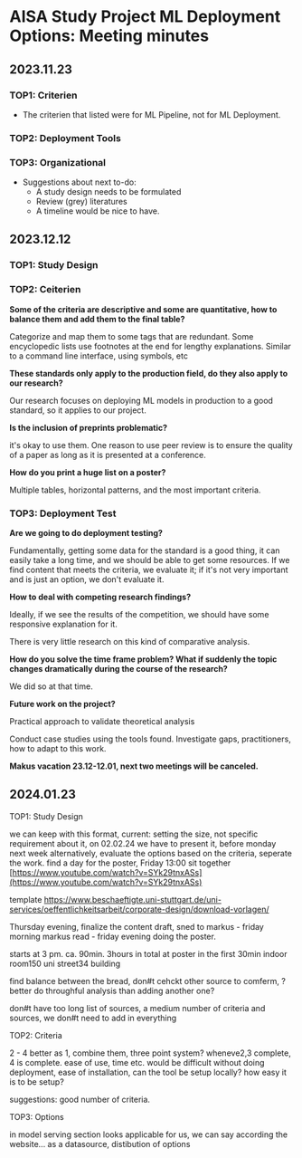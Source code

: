 # AISA Study Project ML Deployment Options: Meeting minutes

## 2023.11.23

### TOP1: Criterien

* The criterien that listed were for ML Pipeline, not for ML Deployment.

### TOP2: Deployment Tools

### TOP3: Organizational

* Suggestions about next to-do:
  * A study design needs to be formulated
  * Review (grey) literatures
  * A timeline would be nice to have.

## 2023.12.12

### TOP1: Study Design

### TOP2: Ceiterien

**Some of the criteria are descriptive and some are quantitative, how to balance them and add them to the final table?**

Categorize and map them to some tags that are redundant. Some encyclopedic lists use footnotes at the end for lengthy explanations. Similar to a command line interface, using symbols, etc

**These standards only apply to the production field, do they also apply to our research?**

Our research focuses on deploying ML models in production to a good standard, so it applies to our project.

**Is the inclusion of preprints problematic?**

it's okay to use them. One reason to use peer review is to ensure the quality of a paper as long as it is presented at a conference.

**How do you print a huge list on a poster?**

Multiple tables, horizontal patterns, and the most important criteria.

### TOP3: Deployment Test

**Are we going to do deployment testing?**

Fundamentally, getting some data for the standard is a good thing, it can easily take a long time, and we should be able to get some resources. If we find content that meets the criteria, we evaluate it; if it's not very important and is just an option, we don't evaluate it.

**How to deal with competing research findings?**

Ideally, if we see the results of the competition, we should have some responsive explanation for it.

There is very little research on this kind of comparative analysis.

**How do you solve the time frame problem? What if suddenly the topic changes dramatically during the course of the research?**

We did so at that time.

**Future work on the project?**

Practical approach to validate theoretical analysis

Conduct case studies using the tools found. Investigate gaps, practitioners, how to adapt to this work.

**Makus vacation 23.12-12.01, next two meetings will be canceled.**

## 2024.01.23

TOP1: Study Design

we can keep with this format, current: setting the size, not specific requirement about it, on 02.02.24 we have to present it, before monday next week alternatively, evaluate the options based on the criteria, seperate the work. find a day for the poster, Friday 13:00 sit together
[https://www.youtube.com/watch?v=SYk29tnxASs](https://www.youtube.com/watch?v=SYk29tnxASs)

template https://www.beschaeftigte.uni-stuttgart.de/uni-services/oeffentlichkeitsarbeit/corporate-design/download-vorlagen/ 

Thursday evening, finalize the content draft, sned to markus - friday morning markus read - friday evening doing the poster. 

starts at 3 pm. ca. 90min. 3hours in total at poster in the first 30min indoor room150 uni street34 building 

find balance between the bread, don#t cehckt other source to comferm, ?better do throughful analysis than adding another one?

don#t have too long list of sources, a medium number of criteria and sources, we don#t need to add in everything

TOP2: Criteria

2 - 4 better as 1, combine them, three point system? wheneve2,3 complete, 4 is complete.  ease of use, time etc. would be difficult without doing deployment, ease of installation, can the tool be setup locally? how easy it is to be setup?

suggestions: good number of criteria.

TOP3: Options

in model serving section looks applicable for us, we can say according the website... as a datasource, distibution of options
